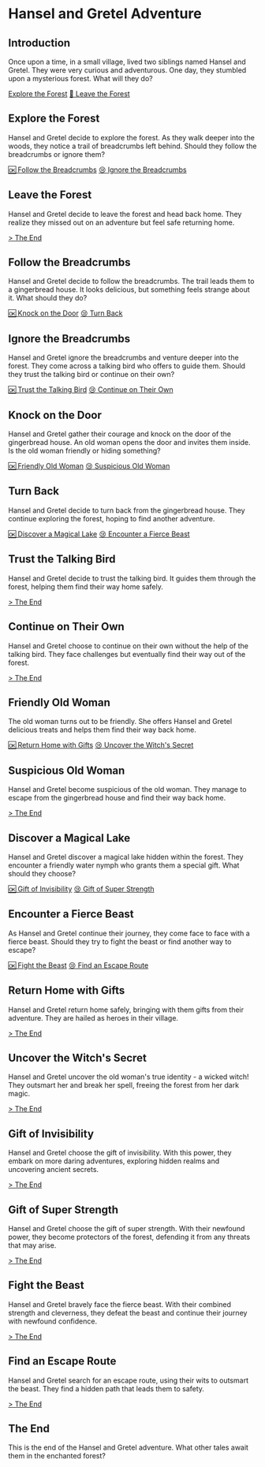 # Hansel and Gretel Adventure

## Introduction
Once upon a time, in a small village, lived two siblings named Hansel and Gretel. They were very curious and adventurous. One day, they stumbled upon a mysterious forest. What will they do?

[Explore the Forest](#explore-the-forest) [:wave: Leave the Forest](#leave-the-forest)

## Explore the Forest

Hansel and Gretel decide to explore the forest. As they walk deeper into the woods, they notice a trail of breadcrumbs left behind. Should they follow the breadcrumbs or ignore them?

[:ok: Follow the Breadcrumbs](#follow-the-breadcrumbs) [:cry: Ignore the Breadcrumbs](#ignore-the-breadcrumbs)

## Leave the Forest

Hansel and Gretel decide to leave the forest and head back home. They realize they missed out on an adventure but feel safe returning home.

[> The End](#the-end)

## Follow the Breadcrumbs

Hansel and Gretel decide to follow the breadcrumbs. The trail leads them to a gingerbread house. It looks delicious, but something feels strange about it. What should they do?

[:ok: Knock on the Door](#knock-on-the-door) [:cry: Turn Back](#turn-back)

## Ignore the Breadcrumbs

Hansel and Gretel ignore the breadcrumbs and venture deeper into the forest. They come across a talking bird who offers to guide them. Should they trust the talking bird or continue on their own?

[:ok: Trust the Talking Bird](#trust-the-talking-bird) [:cry: Continue on Their Own](#continue-on-their-own)

## Knock on the Door

Hansel and Gretel gather their courage and knock on the door of the gingerbread house. An old woman opens the door and invites them inside. Is the old woman friendly or hiding something?

[:ok: Friendly Old Woman](#friendly-old-woman) [:cry: Suspicious Old Woman](#suspicious-old-woman)

## Turn Back

Hansel and Gretel decide to turn back from the gingerbread house. They continue exploring the forest, hoping to find another adventure.

[:ok: Discover a Magical Lake](#discover-a-magical-lake) [:cry: Encounter a Fierce Beast](#encounter-a-fierce-beast)

## Trust the Talking Bird

Hansel and Gretel decide to trust the talking bird. It guides them through the forest, helping them find their way home safely.

[> The End](#the-end)

## Continue on Their Own

Hansel and Gretel choose to continue on their own without the help of the talking bird. They face challenges but eventually find their way out of the forest.

[> The End](#the-end)

## Friendly Old Woman

The old woman turns out to be friendly. She offers Hansel and Gretel delicious treats and helps them find their way back home.

[:ok: Return Home with Gifts](#return-home-with-gifts) [:cry: Uncover the Witch's Secret](#uncover-the-witch-s-secret)

## Suspicious Old Woman

Hansel and Gretel become suspicious of the old woman. They manage to escape from the gingerbread house and find their way back home.

[> The End](#the-end)

## Discover a Magical Lake

Hansel and Gretel discover a magical lake hidden within the forest. They encounter a friendly water nymph who grants them a special gift. What should they choose?

[:ok: Gift of Invisibility](#gift-of-invisibility) [:cry: Gift of Super Strength](#gift-of-super-strength)

## Encounter a Fierce Beast

As Hansel and Gretel continue their journey, they come face to face with a fierce beast. Should they try to fight the beast or find another way to escape?

[:ok: Fight the Beast](#fight-the-beast) [:cry: Find an Escape Route](#find-an-escape-route)

## Return Home with Gifts

Hansel and Gretel return home safely, bringing with them gifts from their adventure. They are hailed as heroes in their village.

[> The End](#the-end)

## Uncover the Witch's Secret

Hansel and Gretel uncover the old woman's true identity - a wicked witch! They outsmart her and break her spell, freeing the forest from her dark magic.

[> The End](#the-end)

## Gift of Invisibility

Hansel and Gretel choose the gift of invisibility. With this power, they embark on more daring adventures, exploring hidden realms and uncovering ancient secrets.

[> The End](#the-end)

## Gift of Super Strength

Hansel and Gretel choose the gift of super strength. With their newfound power, they become protectors of the forest, defending it from any threats that may arise.

[> The End](#the-end)

## Fight the Beast

Hansel and Gretel bravely face the fierce beast. With their combined strength and cleverness, they defeat the beast and continue their journey with newfound confidence.

[> The End](#the-end)

## Find an Escape Route

Hansel and Gretel search for an escape route, using their wits to outsmart the beast. They find a hidden path that leads them to safety.

[> The End](#the-end)

## The End

This is the end of the Hansel and Gretel adventure. What other tales await them in the enchanted forest?
